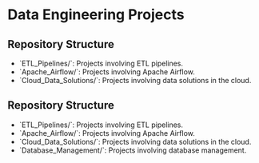 # Data Engineering Projects 
 
## Repository Structure 
- \`ETL_Pipelines/\`: Projects involving ETL pipelines. 
- \`Apache_Airflow/\`: Projects involving Apache Airflow. 
- \`Cloud_Data_Solutions/\`: Projects involving data solutions in the cloud. 
 
## Repository Structure 
- \`ETL_Pipelines/\`: Projects involving ETL pipelines. 
- \`Apache_Airflow/\`: Projects involving Apache Airflow. 
- \`Cloud_Data_Solutions/\`: Projects involving data solutions in the cloud. 
- \`Database_Management/\`: Projects involving database management. 
